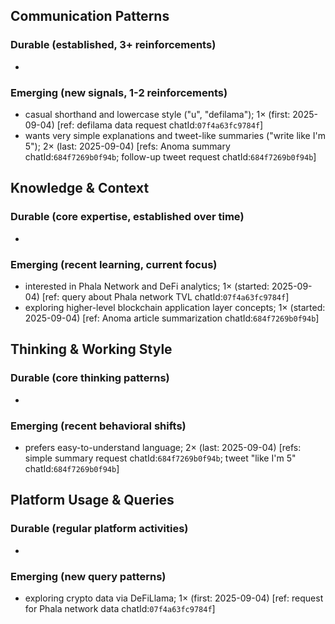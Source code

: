 ## Communication Patterns
### Durable (established, 3+ reinforcements)
-

### Emerging (new signals, 1-2 reinforcements)
- casual shorthand and lowercase style ("u", "defilama"); 1× (first: 2025-09-04) [ref: defilama data request chatId:`07f4a63fc9784f`]
- wants very simple explanations and tweet-like summaries ("write like I'm 5"); 2× (last: 2025-09-04) [refs: Anoma summary chatId:`684f7269b0f94b`; follow-up tweet request chatId:`684f7269b0f94b`]

## Knowledge & Context
### Durable (core expertise, established over time)
-

### Emerging (recent learning, current focus)  
- interested in Phala Network and DeFi analytics; 1× (started: 2025-09-04) [ref: query about Phala network TVL chatId:`07f4a63fc9784f`]
- exploring higher-level blockchain application layer concepts; 1× (started: 2025-09-04) [ref: Anoma article summarization chatId:`684f7269b0f94b`]

## Thinking & Working Style
### Durable (core thinking patterns)
-

### Emerging (recent behavioral shifts)
- prefers easy-to-understand language; 2× (last: 2025-09-04) [refs: simple summary request chatId:`684f7269b0f94b`; tweet "like I'm 5" chatId:`684f7269b0f94b`]

## Platform Usage & Queries
### Durable (regular platform activities)
-

### Emerging (new query patterns)
- exploring crypto data via DeFiLlama; 1× (first: 2025-09-04) [ref: request for Phala network data chatId:`07f4a63fc9784f`]